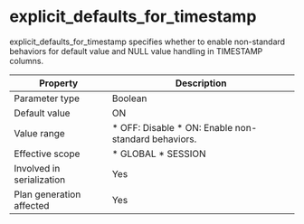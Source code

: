 explicit_defaults_for_timestamp 
====================================================

explicit_defaults_for_timestamp specifies whether to enable non-standard behaviors for default value and NULL value handling in TIMESTAMP columns. 


|       **Property**        |                                                               **Description**                                                               |
|---------------------------|---------------------------------------------------------------------------------------------------------------------------------------------|
| Parameter type            | Boolean                                                                                                                                     |
| Default value             | ON                                                                                                                                          |
| Value range               | * OFF: Disable   * ON: Enable non-standard behaviors.    |
| Effective scope           | * GLOBAL   * SESSION                                     |
| Involved in serialization | Yes                                                                                                                                         |
| Plan generation affected  | Yes                                                                                                                                         |



